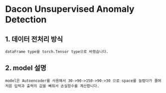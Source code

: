 # Dacon Unsupervised Anomaly Detection

## 1. 데이터 전처리 방식

    dataFrame type을 torch.Tensor type으로 바꿨습니다.

## 2. model 설명

    model은 Autoencoder를 사용해서 30->90->150->90->30 으로 space를 늘렸다가 줄여 처음 입력과 출력의 값을 빼줘서 손실함수를 계산합니다.
